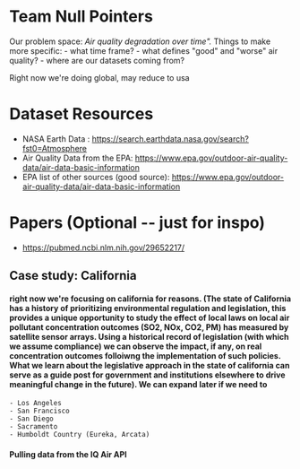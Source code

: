 # Team Null Pointers

Our problem space: *Air quality degradation over time".*
Things to make more specific:
    - what time frame?
    - what defines "good" and "worse" air quality?
    - where are our datasets coming from?

Right now we're doing global, may reduce to usa

# Dataset Resources
-  NASA Earth Data : https://search.earthdata.nasa.gov/search?fst0=Atmosphere
- Air Quality Data from the EPA: https://www.epa.gov/outdoor-air-quality-data/air-data-basic-information
- EPA list of other sources (good source): https://www.epa.gov/outdoor-air-quality-data/air-data-basic-information

# Papers (Optional -- just for inspo)
 - https://pubmed.ncbi.nlm.nih.gov/29652217/


 ## Case study: California

  #### right now we're focusing on california for reasons. (The state of California has a history of prioritizing environmental regulation and legislation, this provides a unique opportunity to study the effect of local laws on local air pollutant concentration outcomes (SO2, NOx, CO2, PM) has measured by satellite sensor arrays. Using a historical record of legislation (with which we assume compliance) we can observe the impact, if any, on real concentration outcomes folloiwng the implementation of such policies. What we learn about the legislative approach in the state of california can serve as a guide post for government and institutions elsewhere to drive meaningful  change in the future). We can expand later if we need to
  	- Los Angeles
  	- San Francisco
  	- San Diego
  	- Sacramento
  	- Humboldt Country (Eureka, Arcata)

  #### Pulling data from the IQ Air API
